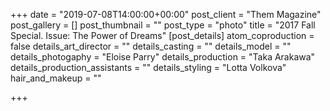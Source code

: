 +++
date = "2019-07-08T14:00:00+00:00"
post_client = "Them Magazine"
post_gallery = []
post_thumbnail = ""
post_type = "photo"
title = "2017 Fall Special. Issue: The Power of Dreams"
[post_details]
atom_coproduction = false
details_art_director = ""
details_casting = ""
details_model = ""
details_photogaphy = "Eloise Parry"
details_production = "Taka Arakawa"
details_production_assistants = ""
details_styling = "Lotta Volkova"
hair_and_makeup = ""

+++
